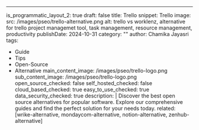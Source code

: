 ---
is_programmatic_layout_2: true
draft: false
title: Trello
snippet: Trello
image:
  src: /images/pseo/trello-alternative.png
  alt: trello vs worklenz, alternative for trello project managemet tool, task management, resource management, productivity
publishDate: 2024-10-31
category: ""
author: Chamika Jayasri
tags:
  - Guide
  - Tips
  - Open-Source
  - Alternative
main_content_image: /images/pseo/trello-logo.png
sub_content_image: /images/pseo/trello-logo.png
open_source_checked: false
self_hosted_checked: false
cloud_based_checked: true
easy_to_use_checked: true
data_security_checked: true
description: |
   Discover the best open source alternatives for popular software. Explore our comprehensive guides and find the perfect solution for your needs today.
related: [wrike-alternative, mondaycom-alternative, notion-alternative, zenhub-alternative]